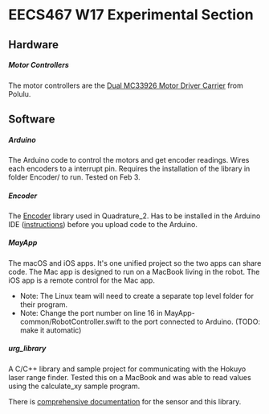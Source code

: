 # EECS467 W17 Experimental Section

## Hardware

##### Motor Controllers

The motor controllers are the [Dual MC33926 Motor Driver Carrier](https://www.pololu.com/product/1213) from Polulu.


## Software

##### Arduino 

The Arduino code to control the motors and get encoder readings. Wires each encoders to a interrupt pin. Requires the installation of the library in folder Encoder/ to run. Tested on Feb 3. 


##### Encoder

The [Encoder](https://www.pjrc.com/teensy/td_libs_Encoder.html) library used in Quadrature\_2. Has to be installed in the Arduino IDE ([instructions](https://www.arduino.cc/en/Guide/Libraries)) before you upload code to the Arduino.

##### MayApp

The macOS and iOS apps. It's one unified project so the two apps can share code. The Mac app is designed to run on a MacBook living in the robot. The iOS app is a remote control for the Mac app.

- Note: The Linux team will need to create a separate top level folder for their program.
- Note: Change the port number on line 16 in MayApp-common/RobotController.swift to the port connected to Arduino. (TODO: make it automatic)

##### urg\_library

A C/C++ library and sample project for communicating with the Hokuyo laser range finder. Tested this on a MacBook and was able to read values using the calculate\_xy sample program.

There is [comprehensive documentation](https://sourceforge.net/p/urgnetwork/wiki/Home/) for the sensor and this library.
